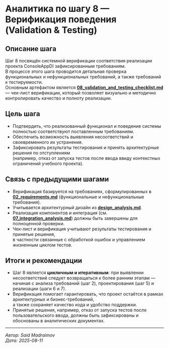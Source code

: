 # Аналитика по шагу 8 — Верификация поведения (Validation & Testing)

## Описание шага

Шаг 8 посвящён системной верификации соответствия реализации проекта ConsoleAppDI зафиксированным требованиям.  
В процессе этого шага проводится детальная проверка функциональных и нефункциональных требований, а также требований к тестируемости.  
Основным артефактом является **[08_validation_and_testing_checklist.md](../decisions/08_validation_checklist.md)** — чек-лист верификации, который позволяет визуально и методично контролировать качество и полноту реализации.

## Цель шага

- Подтвердить, что реализованный функционал и поведение системы полностью соответствуют поставленным требованиям.
- Обеспечить возможность выявления несоответствий и своевременного их устранения.
- Зафиксировать результаты тестирования и принять архитектурные решения по отступлениям  
  (например, отказ от запуска тестов после ввода ввиду контекстных ограничений учебного проекта).

## Связь с предыдущими шагами

- Верификация базируется на требованиях, сформулированных в **[02_requirements.md](../decisions/02a_requirements_structure.md)** (функциональные и нефункциональные требования).
- Учитывается архитектурный дизайн из **[design_analysis.md](..\decisions\04_architectural_modeling.md)**.
- Реализация компонентов и интеграция (см. **[07_integration_analysis.md](./07_integration_analysis.md)**) должны быть завершены для полноценной проверки.
- Чек-лист и верификация учитывают результаты тестирования и принятые решения,  
  в частности связанные с обработкой ошибок и управлением жизненным циклом тестов.

## Итоги и рекомендации

- Шаг 8 является **цикличным и итеративным**: при выявлении несоответствий следует возвращаться к более ранним этапам — начиная с анализа требований (шаг 2), проектирования (шаг 5) и реализации (шаги 6 и 7).
- Верификация помогает гарантировать, что проект остаётся в рамках архитектурных и бизнес-требований,  
  а также сохраняет качество кода и удобство поддержки.
- Принятые решения, например, отказ от запуска тестов после пользовательского ввода, должны быть зафиксированы и обоснованы в аналитических документах.

---

_Автор: Said Madraimov_  
_Дата: 2025-08-11_  
